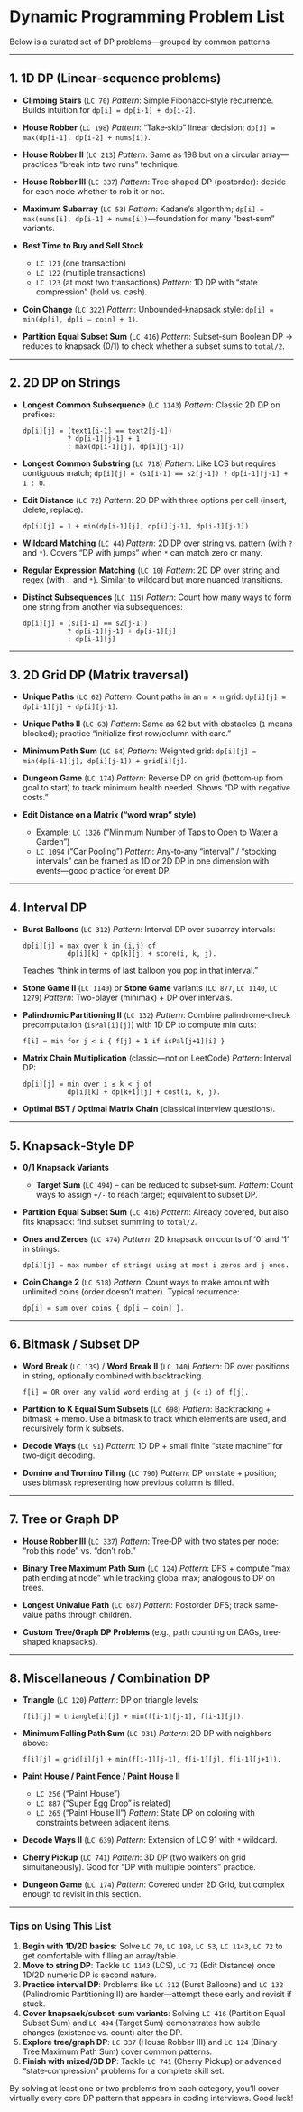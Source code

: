 # Dynamic Programming Problem List

Below is a curated set of DP problems—grouped by common patterns

---

## 1. 1D DP (Linear‐sequence problems)

* **Climbing Stairs** (`LC 70`)
  *Pattern*: Simple Fibonacci‐style recurrence. Builds intuition for `dp[i] = dp[i-1] + dp[i-2]`.

* **House Robber** (`LC 198`)
  *Pattern*: “Take‐skip” linear decision;
  `dp[i] = max(dp[i-1], dp[i-2] + nums[i])`.

* **House Robber II** (`LC 213`)
  *Pattern*: Same as 198 but on a circular array—practices “break into two runs” technique.

* **House Robber III** (`LC 337`)
  *Pattern*: Tree‐shaped DP (postorder): decide for each node whether to rob it or not.

* **Maximum Subarray** (`LC 53`)
  *Pattern*: Kadane’s algorithm;
  `dp[i] = max(nums[i], dp[i-1] + nums[i])`—foundation for many “best‐sum” variants.

* **Best Time to Buy and Sell Stock**

  * `LC 121` (one transaction)
  * `LC 122` (multiple transactions)
  * `LC 123` (at most two transactions)
    *Pattern*: 1D DP with “state compression” (hold vs. cash).

* **Coin Change** (`LC 322`)
  *Pattern*: Unbounded‐knapsack style:
  `dp[i] = min(dp[i], dp[i – coin] + 1)`.

* **Partition Equal Subset Sum** (`LC 416`)
  *Pattern*: Subset‐sum Boolean DP → reduces to knapsack (0/1) to check whether a subset sums to `total/2`.

---

## 2. 2D DP on Strings

* **Longest Common Subsequence** (`LC 1143`)
  *Pattern*: Classic 2D DP on prefixes:

  ```
  dp[i][j] = (text1[i-1] == text2[j-1])
             ? dp[i-1][j-1] + 1
             : max(dp[i-1][j], dp[i][j-1])
  ```

* **Longest Common Substring** (`LC 718`)
  *Pattern*: Like LCS but requires contiguous match;
  `dp[i][j] = (s1[i-1] == s2[j-1]) ? dp[i-1][j-1] + 1 : 0`.

* **Edit Distance** (`LC 72`)
  *Pattern*: 2D DP with three options per cell (insert, delete, replace):

  ```
  dp[i][j] = 1 + min(dp[i-1][j], dp[i][j-1], dp[i-1][j-1])
  ```

* **Wildcard Matching** (`LC 44`)
  *Pattern*: 2D DP over string vs. pattern (with `?` and `*`). Covers “DP with jumps” when `*` can match zero or many.

* **Regular Expression Matching** (`LC 10`)
  *Pattern*: 2D DP over string and regex (with `.` and `*`). Similar to wildcard but more nuanced transitions.

* **Distinct Subsequences** (`LC 115`)
  *Pattern*: Count how many ways to form one string from another via subsequences:

  ```
  dp[i][j] = (s1[i-1] == s2[j-1])
             ? dp[i-1][j-1] + dp[i-1][j]
             : dp[i-1][j]
  ```

---

## 3. 2D Grid DP (Matrix traversal)

* **Unique Paths** (`LC 62`)
  *Pattern*: Count paths in an `m × n` grid:
  `dp[i][j] = dp[i-1][j] + dp[i][j-1]`.

* **Unique Paths II** (`LC 63`)
  *Pattern*: Same as 62 but with obstacles (`1` means blocked); practice “initialize first row/column with care.”

* **Minimum Path Sum** (`LC 64`)
  *Pattern*: Weighted grid:
  `dp[i][j] = min(dp[i-1][j], dp[i][j-1]) + grid[i][j]`.

* **Dungeon Game** (`LC 174`)
  *Pattern*: Reverse DP on grid (bottom‐up from goal to start) to track minimum health needed. Shows “DP with negative costs.”

* **Edit Distance on a Matrix (“word wrap” style)**

  * Example: `LC 1326` (“Minimum Number of Taps to Open to Water a Garden”)
  * `LC 1094` (“Car Pooling”)
    *Pattern*: Any‐to‐any “interval” / “stocking intervals” can be framed as 1D or 2D DP in one dimension with events—good practice for event DP.

---

## 4. Interval DP

* **Burst Balloons** (`LC 312`)
  *Pattern*: Interval DP over subarray intervals:

  ```
  dp[i][j] = max over k in (i,j) of
             dp[i][k] + dp[k][j] + score(i, k, j).
  ```

  Teaches “think in terms of last balloon you pop in that interval.”

* **Stone Game II** (`LC 1140`) or **Stone Game** variants (`LC 877`, `LC 1140`, `LC 1279`)
  *Pattern*: Two-player (minimax) + DP over intervals.

* **Palindromic Partitioning II** (`LC 132`)
  *Pattern*: Combine palindrome‐check precomputation (`isPal[i][j]`) with 1D DP to compute min cuts:

  ```
  f[i] = min for j < i { f[j] + 1 if isPal[j+1][i] }
  ```

* **Matrix Chain Multiplication** (classic—not on LeetCode)
  *Pattern*: Interval DP:

  ```
  dp[i][j] = min over i ≤ k < j of
             dp[i][k] + dp[k+1][j] + cost(i, k, j).
  ```

* **Optimal BST / Optimal Matrix Chain** (classical interview questions).

---

## 5. Knapsack‐Style DP

* **0/1 Knapsack Variants**

  * **Target Sum** (`LC 494`) – can be reduced to subset‐sum.
    *Pattern*: Count ways to assign `+/-` to reach target; equivalent to subset DP.

* **Partition Equal Subset Sum** (`LC 416`)
  *Pattern*: Already covered, but also fits knapsack: find subset summing to `total/2`.

* **Ones and Zeroes** (`LC 474`)
  *Pattern*: 2D knapsack on counts of ‘0’ and ‘1’ in strings:

  ```
  dp[i][j] = max number of strings using at most i zeros and j ones.
  ```

* **Coin Change 2** (`LC 518`)
  *Pattern*: Count ways to make amount with unlimited coins (order doesn’t matter).
  Typical recurrence:

  ```
  dp[i] = sum over coins { dp[i – coin] }.
  ```

---

## 6. Bitmask / Subset DP

* **Word Break** (`LC 139`) / **Word Break II** (`LC 140`)
  *Pattern*: DP over positions in string, optionally combined with backtracking.

  ```
  f[i] = OR over any valid word ending at j (< i) of f[j].
  ```

* **Partition to K Equal Sum Subsets** (`LC 698`)
  *Pattern*: Backtracking + bitmask + memo. Use a bitmask to track which elements are used, and recursively form k subsets.

* **Decode Ways** (`LC 91`)
  *Pattern*: 1D DP + small finite “state machine” for two‐digit decoding.

* **Domino and Tromino Tiling** (`LC 790`)
  *Pattern*: DP on state + position; uses bitmask representing how previous column is filled.

---

## 7. Tree or Graph DP

* **House Robber III** (`LC 337`)
  *Pattern*: Tree‐DP with two states per node: “rob this node” vs. “don’t rob.”

* **Binary Tree Maximum Path Sum** (`LC 124`)
  *Pattern*: DFS + compute “max path ending at node” while tracking global max; analogous to DP on trees.

* **Longest Univalue Path** (`LC 687`)
  *Pattern*: Postorder DFS; track same‐value paths through children.

* **Custom Tree/Graph DP Problems** (e.g., path counting on DAGs, tree‐shaped knapsacks).

---

## 8. Miscellaneous / Combination DP

* **Triangle** (`LC 120`)
  *Pattern*: DP on triangle levels:

  ```
  f[i][j] = triangle[i][j] + min(f[i-1][j-1], f[i-1][j]).
  ```

* **Minimum Falling Path Sum** (`LC 931`)
  *Pattern*: 2D DP with neighbors above:

  ```
  f[i][j] = grid[i][j] + min(f[i-1][j-1], f[i-1][j], f[i-1][j+1]).
  ```

* **Paint House / Paint Fence / Paint House II**

  * `LC 256` (“Paint House”)
  * `LC 887` (“Super Egg Drop” is related)
  * `LC 265` (“Paint House II”)
    *Pattern*: State DP on coloring with constraints between adjacent items.

* **Decode Ways II** (`LC 639`)
  *Pattern*: Extension of LC 91 with `*` wildcard.

* **Cherry Pickup** (`LC 741`)
  *Pattern*: 3D DP (two walkers on grid simultaneously). Good for “DP with multiple pointers” practice.

* **Dungeon Game** (`LC 174`)
  *Pattern*: Covered under 2D Grid, but complex enough to revisit in this section.

---

### Tips on Using This List

1. **Begin with 1D/2D basics**: Solve `LC 70`, `LC 198`, `LC 53`, `LC 1143`, `LC 72` to get comfortable with filling an array/table.
2. **Move to string DP**: Tackle `LC 1143` (LCS), `LC 72` (Edit Distance) once 1D/2D numeric DP is second nature.
3. **Practice interval DP**: Problems like `LC 312` (Burst Balloons) and `LC 132` (Palindromic Partitioning II) are harder—attempt these early and revisit if stuck.
4. **Cover knapsack/subset‐sum variants**: Solving `LC 416` (Partition Equal Subset Sum) and `LC 494` (Target Sum) demonstrates how subtle changes (existence vs. count) alter the DP.
5. **Explore tree/graph DP**: `LC 337` (House Robber III) and `LC 124` (Binary Tree Maximum Path Sum) cover common patterns.
6. **Finish with mixed/3D DP**: Tackle `LC 741` (Cherry Pickup) or advanced “state‐compression” problems for a complete skill set.

By solving at least one or two problems from each category, you’ll cover virtually every core DP pattern that appears in coding interviews. Good luck!
